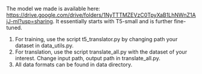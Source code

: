 The model we made is available here: https://drive.google.com/drive/folders/1NyTTTMZEVzC0TpyXaB1LhNWnZ1AjJ-ml?usp=sharing. It essentially starts with T5-small and is further fine-tuned.

1. For training, use the script t5_translator.py by changing path your dataset in data_utils.py.
2. For translation, use the script translate_all.py with the dataset of your interest. Change input path, output path in translate_all.py.
3. All data formats can be found in data directory.
